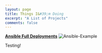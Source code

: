 ```yaml
---
layout: page
title: Things I&#39;m Doing
excerpt: "A List of Projects"
comments: false
---
```



<a href="/projects/ansible/index.md"><b>Ansible Full Deployments</b></a>
<img src="https://raw.githubusercontent.com/Kookster310/kookster310.github.io/master/assets/img/ansible-example-gif.gif" alt="Ansible-Example"> 

Testing!
